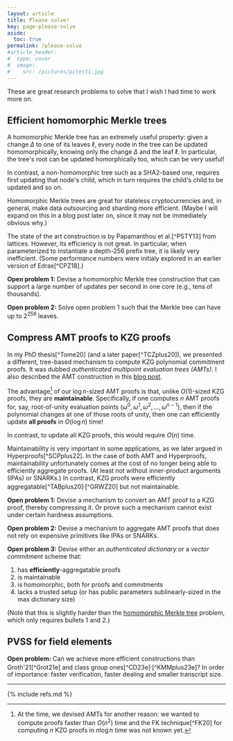 ```yaml
---
layout: article
title: Please solve!
key: page-please-solve
aside:
  toc: true
permalink: /please-solve
#article_header:
#  type: cover
#  image:
#    src: /pictures/pitesti.jpg
---
```


These are great research problems to solve that I wish I had time to work more on.

## Efficient homomorphic Merkle trees

A homomorphic Merkle tree has an extremely useful property: given a change $\Delta$ to one of its leaves $\ell$, every node in the tree can be updated homomorphically, knowing only the change $\Delta$ and the leaf $\ell$. In particular, the tree's root can be updated homorphically too, which can be very useful!

In contrast, a non-homomorphic tree such as a SHA2-based one, requires first updating that node's child, which in turn requires the child's child to be updated and so on.

Homomorphic Merkle trees are great for stateless cryptocurrencies and, in general, make data outsourcing and sharding more efficient. (Maybe I will expand on this in a blog post later on, since it may not be immediately obvious why.)

The state of the art construction is by Papamanthou et al.[^PSTY13] from lattices.
However, its efficiency is not great.
In particular, when parameterized to instantiate a depth-256 prefix tree, it is likely very inefficient.
(Some performance numbers were initialy explored in an earlier version of Edrax[^CPZ18].)

**Open problem 1:** Devise a homomorphic Merkle tree construction that can support a large number of updates per second in one core (e.g., tens of thousands).

**Open problem 2:** Solve open problem 1 such that the Merkle tree can have up to $2^{256}$ leaves.

## Compress AMT proofs to KZG proofs

In my PhD thesis[^Tome20] (and a later paper[^TCZplus20]), we presented a different, tree-based mechanism to compute KZG polynomial commitment proofs.
It was dubbed _authenticated multipoint evaluation trees (AMTs)_.
I also described the AMT construction in this [blog post](http://localhost:4000/2020/03/12/towards-scalable-vss-and-dkg.html).

The advantage[^allproofs] of our $\log{n}$-sized AMT proofs is that, unlike $O(1)$-sized KZG proofs, they are **maintainable**.
Specifically, if one computes $n$ AMT proofs for, say, root-of-unity evaluation points $(\omega^0, \omega^1, \omega^2, \ldots, \omega^{n-1})$, then if the polynomial changes at one of those roots of unity, then one can efficiently update **all proofs** in $O(\log{n})$ time!

In contrast, to update all KZG proofs, this would require $O(n)$ time.

Maintainability is very important in some applications, as we later argued in Hyperproofs[^SCPplus22].
In the case of both AMT and Hyperproofs, maintainability unfortunately comes at the cost of no longer being able to efficiently aggregate proofs.
(At least not without inner-product arguments (IPAs) or SNARKs.)
In contrast, KZG proofs were efficiently aggregatable[^TABplus20]$^,$[^GRWZ20] but not maintainable.

**Open problem 1:** Devise a mechanism to convert an AMT proof to a KZG proof, thereby compressing it. Or prove such a mechanism cannot exist under certain hardness assumptions.

**Open problem 2:** Devise a mechanism to aggregate AMT proofs that does not rely on expensive primitives like IPAs or SNARKs.

**Open problem 3:** Devise either an _authenticated dictionary_ or a _vector commitment_ scheme that:
 1. has **efficiently**-aggregatable proofs
 1. is maintainable
 1. is homomorphic, both for proofs and commitments
 1. lacks a trusted setup (or has public parameters sublinearly-sized in the max dictionary size)

(Note that this is slightly harder than the [homomorphic Merkle tree](#efficient-homomorphic-merkle-trees) problem, which only requires bullets 1 and 2.)

[^allproofs]: At the time, we devised AMTs for another reason: we wanted to compute proofs faster than $O(n^2)$ time and the FK technique[^FK20] for computing $n$ KZG proofs in $n\log{n}$ time was not known yet.


## PVSS for field elements

**Open problem:** Can we achieve more efficient constructions than Groth'21[^Grot21e] and class group ones[^CD23e]$^,$[^KMMplus23e]? In order of importance: faster verification, faster dealing and smaller transcript size.

---

{% include refs.md %}
